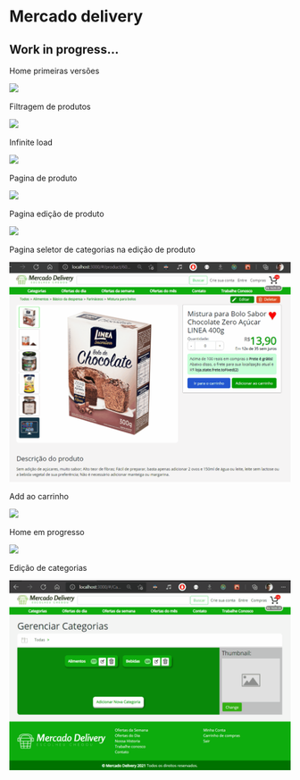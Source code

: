 <h1>Mercado delivery</h1>
<h2>Work in progress...</h2>
<p>Home primeiras versões</p>
<img src="https://github.com/LeonardoDaLuz/Mercado-delivery/blob/main/outros/Screenshot19-Home-primeiras-versoes.gif?raw=true" />
<p>Filtragem de produtos</p>
<img src="https://github.com/LeonardoDaLuz/Mercado-delivery/blob/main/outros/DAILYscreenshot14.gif?raw=true" />
<p>Infinite load</p>
<img src="https://github.com/LeonardoDaLuz/Mercado-delivery/blob/main/outros/1617826996071.gif?raw=true" />
<p>Pagina de produto</p>
<img src="https://github.com/LeonardoDaLuz/Mercado-delivery/blob/main/outros/Screenshot15.gif?raw=true" />
<p>Pagina edição de produto</p>
<img src="https://github.com/LeonardoDaLuz/Mercado-delivery/blob/main/outros/Screenshot16-Pg-de-edicao-produto.gif?raw=true" />
<p>Pagina seletor de categorias na edição de produto</p>
<img src="https://github.com/LeonardoDaLuz/Mercado-delivery/blob/main/outros/Screenshot18-Seletor-de-categorias-na-pg-de-edicao-produto.gif?raw=true" />
<p>Add ao carrinho</p>
<img src="https://github.com/LeonardoDaLuz/Mercado-delivery/blob/main/outros/1617934562914.gif?raw=true" />
<p>Home em progresso</p>
<img src="https://github.com/LeonardoDaLuz/Mercado-delivery/blob/main/outros/Screenshot19-Home-primeiras-versoes.gif?raw=true" />
<p>Edição de categorias</p>
<img src="https://github.com/LeonardoDaLuz/Mercado-delivery/blob/main/outros/Screenshot17-Gerenciador-de-categorias.gif?raw=true" />
  